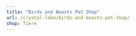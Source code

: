 ```yaml
---
title: "Birds and Beasts Pet Shop"
url: /crystal-lake/birds-and-beasts-pet-shop/
shop: Tiere
---
```

